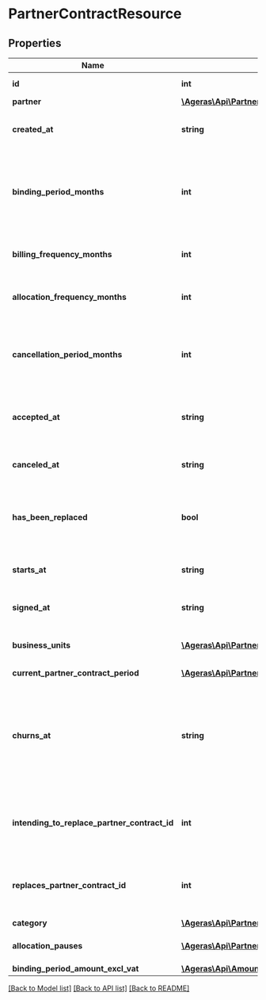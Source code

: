 # PartnerContractResource

## Properties
Name | Type | Description | Notes
------------ | ------------- | ------------- | -------------
**id** | **int** | The contract ID. | [optional] 
**partner** | [**\Ageras\Api\PartnerContractPartnerResource**](PartnerContractPartnerResource.md) |  | [optional] 
**created_at** | **string** | When the contract was created. | [optional] 
**binding_period_months** | **int** | Number of months contract is bound for, i.e. how often is the contract renewed. | [optional] 
**billing_frequency_months** | **int** | How often is the contract billed. | [optional] 
**allocation_frequency_months** | **int** | How often are the allocations populated. | [optional] 
**cancellation_period_months** | **int** | How many months before contract end can partner cancel. | [optional] 
**accepted_at** | **string** | When the contract was accepted start. | [optional] 
**canceled_at** | **string** | When the contract was canceled. | [optional] 
**has_been_replaced** | **bool** | If the contract has been replaced by another contract. | [optional] [default to false]
**starts_at** | **string** | When the contract should start. | [optional] 
**signed_at** | **string** | When the contract was signed. | [optional] 
**business_units** | [**\Ageras\Api\PartnerContractBusinessUnitResource[]**](PartnerContractBusinessUnitResource.md) | Business units on this contract. | [optional] 
**current_partner_contract_period** | [**\Ageras\Api\PartnerContractPeriodResource**](PartnerContractPeriodResource.md) |  | [optional] 
**churns_at** | **string** | The end date of the last created period on a canceled contract, marking when the contract will truly end. | [optional] 
**intending_to_replace_partner_contract_id** | **int** | ID of the contract that this contract intends to replace. | [optional] 
**replaces_partner_contract_id** | **int** | ID of the contract being replaced by this contract. | [optional] 
**category** | [**\Ageras\Api\PartnerCategoryResource**](PartnerCategoryResource.md) |  | [optional] 
**allocation_pauses** | [**\Ageras\Api\PartnerContractAllocationPauseResource[]**](PartnerContractAllocationPauseResource.md) | List of allocation pauses. | [optional] 
**binding_period_amount_excl_vat** | [**\Ageras\Api\AmountResource**](AmountResource.md) |  | [optional] 

[[Back to Model list]](../README.md#documentation-for-models) [[Back to API list]](../README.md#documentation-for-api-endpoints) [[Back to README]](../README.md)


